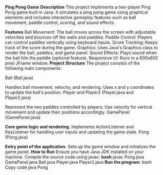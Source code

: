 **Ping Pong Game**
**Description**
This project implements a two-player Ping Pong game built in Java. It simulates a ping pong game using graphical elements and includes interactive gameplay features such as ball movement, paddle control, scoring, and sound effects.

**Features**
Ball Movement: The ball moves across the screen with adjustable velocities and bounces off the walls and paddles.
Paddle Control: Players can control paddles vertically using keyboard inputs.
Score Tracking: Keeps track of the score during the game.
Graphics: Uses Java's Graphics class to render the ball, paddles, and game panel.
Sound Effects: Plays sound when the ball hits the paddle (optional feature).
Responsive UI: Runs in a 600x600 pixel JFrame window.
**Project Structure**
The project consists of the following main components:

Ball (Ball.java)

Handles ball movement, velocity, and rendering.
Uses x and y coordinates to update the ball's position.
Player and Player2 (Player.java and Player2.java)

Represent the two paddles controlled by players.
Use velocity for vertical movement and update their positions accordingly.
GamePanel (GamePanel.java)

**Core game logic and rendering.**
Implements ActionListener and KeyListener for handling user inputs and updating the game state.
Pong (Pong.java)

**Entry point of the application.**
Sets up the game window and initializes the game panel.
**How to Run**
Ensure you have Java JDK installed on your machine.
Compile the source code using javac:
**bash**
javac Pong.java GamePanel.java Ball.java Player.java Player2.java
**Run the program:**
bash
Copy code
java Pong

